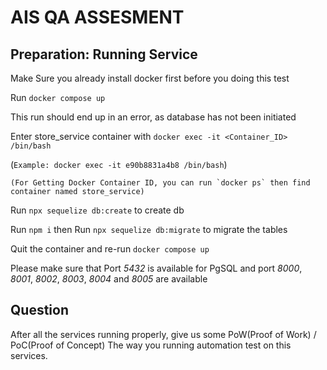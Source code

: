 
# AIS QA ASSESMENT


## Preparation: Running Service

Make Sure you already install docker first before you doing this test

Run ```docker compose up```

This run should end up in an error, as database has not been initiated


Enter store_service container with ```docker exec -it <Container_ID> /bin/bash```

(```Example: docker exec -it e90b8831a4b8 /bin/bash```)

```(For Getting Docker Container ID, you can run `docker ps` then find container named store_service)```

Run ```npx sequelize db:create``` to create db

Run ```npm i``` then Run ```npx sequelize db:migrate``` to migrate the tables

Quit the container and re-run ```docker compose up```

Please make sure that Port _5432_ is available for PgSQL and port _8000_, _8001_, _8002_, _8003_, _8004_ and _8005_ are available



## Question

After all the services running properly, give us some PoW(Proof of Work) / PoC(Proof of Concept) The way you running automation test on this services.
